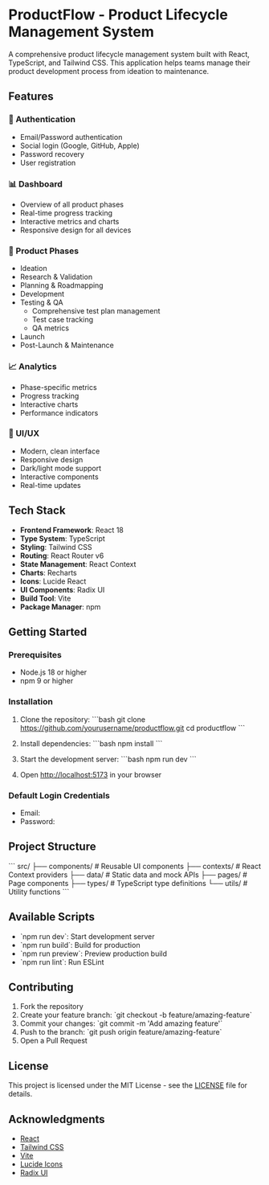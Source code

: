 # ProductFlow - Product Lifecycle Management System

A comprehensive product lifecycle management system built with React, TypeScript, and Tailwind CSS. This application helps teams manage their product development process from ideation to maintenance.

## Features

### 🔐 Authentication
- Email/Password authentication
- Social login (Google, GitHub, Apple)
- Password recovery
- User registration

### 📊 Dashboard
- Overview of all product phases
- Real-time progress tracking
- Interactive metrics and charts
- Responsive design for all devices

### 🔄 Product Phases
- Ideation
- Research & Validation
- Planning & Roadmapping
- Development
- Testing & QA
  - Comprehensive test plan management
  - Test case tracking
  - QA metrics
- Launch
- Post-Launch & Maintenance

### 📈 Analytics
- Phase-specific metrics
- Progress tracking
- Interactive charts
- Performance indicators

### 🎨 UI/UX
- Modern, clean interface
- Responsive design
- Dark/light mode support
- Interactive components
- Real-time updates

## Tech Stack

- **Frontend Framework**: React 18
- **Type System**: TypeScript
- **Styling**: Tailwind CSS
- **Routing**: React Router v6
- **State Management**: React Context
- **Charts**: Recharts
- **Icons**: Lucide React
- **UI Components**: Radix UI
- **Build Tool**: Vite
- **Package Manager**: npm

## Getting Started

### Prerequisites

- Node.js 18 or higher
- npm 9 or higher

### Installation

1. Clone the repository:
\`\`\`bash
git clone https://github.com/yourusername/productflow.git
cd productflow
\`\`\`

2. Install dependencies:
\`\`\`bash
npm install
\`\`\`

3. Start the development server:
\`\`\`bash
npm run dev
\`\`\`

4. Open [http://localhost:5173](http://localhost:5173) in your browser

### Default Login Credentials
- Email:
- Password: 

## Project Structure

\`\`\`
src/
├── components/     # Reusable UI components
├── contexts/      # React Context providers
├── data/          # Static data and mock APIs
├── pages/         # Page components
├── types/         # TypeScript type definitions
└── utils/         # Utility functions
\`\`\`

## Available Scripts

- \`npm run dev\`: Start development server
- \`npm run build\`: Build for production
- \`npm run preview\`: Preview production build
- \`npm run lint\`: Run ESLint

## Contributing

1. Fork the repository
2. Create your feature branch: \`git checkout -b feature/amazing-feature\`
3. Commit your changes: \`git commit -m 'Add amazing feature'\`
4. Push to the branch: \`git push origin feature/amazing-feature\`
5. Open a Pull Request

## License

This project is licensed under the MIT License - see the [LICENSE](LICENSE) file for details.

## Acknowledgments

- [React](https://reactjs.org/)
- [Tailwind CSS](https://tailwindcss.com/)
- [Vite](https://vitejs.dev/)
- [Lucide Icons](https://lucide.dev/)
- [Radix UI](https://www.radix-ui.com/)

